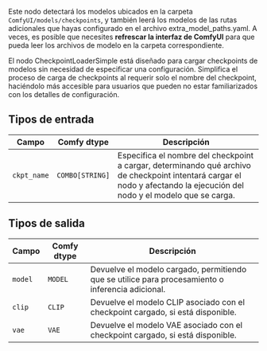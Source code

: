 Este nodo detectará los modelos ubicados en la carpeta `ComfyUI/models/checkpoints`, 
y también leerá los modelos de las rutas adicionales que hayas configurado en el archivo extra_model_paths.yaml. 
A veces, es posible que necesites **refrescar la interfaz de ComfyUI** para que pueda leer los archivos de modelo en la carpeta correspondiente.


El nodo CheckpointLoaderSimple está diseñado para cargar checkpoints de modelos sin necesidad de especificar una configuración. Simplifica el proceso de carga de checkpoints al requerir solo el nombre del checkpoint, haciéndolo más accesible para usuarios que pueden no estar familiarizados con los detalles de configuración.
## Tipos de entrada

| Campo     | Comfy dtype | Descripción                                                                       |
|-----------|-------------|-----------------------------------------------------------------------------------|
| `ckpt_name`| `COMBO[STRING]` | Especifica el nombre del checkpoint a cargar, determinando qué archivo de checkpoint intentará cargar el nodo y afectando la ejecución del nodo y el modelo que se carga. |

## Tipos de salida

| Campo | Comfy dtype | Descripción                                                              |
|-------|-------------|--------------------------------------------------------------------------|
| `model` | `MODEL` | Devuelve el modelo cargado, permitiendo que se utilice para procesamiento o inferencia adicional. |
| `clip`  | `CLIP`     | Devuelve el modelo CLIP asociado con el checkpoint cargado, si está disponible. |
| `vae`   | `VAE`      | Devuelve el modelo VAE asociado con el checkpoint cargado, si está disponible. |